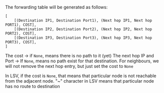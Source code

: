 The forwarding table will be generated as follows:
```
[
    [(Destination IP1, Destination Port1), (Next hop IP1, Next hop PORT1), COST],
    [(Destination IP2, Destination Port2), (Next hop IP2, Next hop PORT2), COST],
    [(Destination IP3, Destination Port3), (Next hop IP3, Next hop PORT3), COST],
]
```

The cost -> if `None`, means there is no path to it (yet)
The next hop IP and Port -> If `None`, means no path exist for that destination.
For neighbours, we will not remove the next hop entry, but just set the cost to `None`

In LSV, if the cost is `None`, that means that particular node is not reachable from the adjacent node. 
"~" character in LSV means that particular node has no route to destination